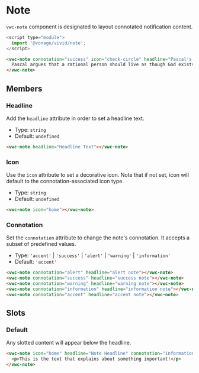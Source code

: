 # Note

`vwc-note` component is designated to layout connotated notification content.

```js
<script type="module">
  import '@vonage/vivid/note';
</script>
```

```html preview
<vwc-note connotation="success" icon="check-circle" headline="Pascal's theological argument">
  Pascal argues that a rational person should live as though God exists and seek to believe in God. If God does not actually exist, such a person will have only a finite loss (some pleasures, luxury, etc.), whereas if God does exist, he stands to receive infinite gains (as represented by eternity in Heaven) and avoid infinite losses (eternity in Hell).
</vwc-note>
```

## Members

### Headline

Add the `headline` attribute in order to set a headline text.

- Type: `string`
- Default: `undefined`

```html preview
<vwc-note headline="Headline Text"></vwc-note>
```

### Icon

Use the `icon` attribute to set a decorative icon.
Note that if not set, icon will default to the connotation-associated icon type.

- Type: `string`
- Default: `undefined`

```html preview
<vwc-note icon="home"></vwc-note>
```

### Connotation

Set the `connotation` attribute to change the note's connotation.
It accepts a subset of predefined values.

- Type: `'accent'` | `'success'` | `'alert'` | `'warning'` | `'information'`
- Default: `'accent'`

```html preview blocks
<vwc-note connotation="alert" headline="alert note"></vwc-note>
<vwc-note connotation="success" headline="success note"></vwc-note>
<vwc-note connotation="warning" headline="warning note"></vwc-note>
<vwc-note connotation="information" headline="information note"></vwc-note>
<vwc-note connotation="accent" headline="accent note"></vwc-note>
```

## Slots

### Default

Any slotted content will appear below the headline.

```html preview
<vwc-note icon="home" headline="Note Headline" connotation="information">
  <p>This is the text that explains about something important!</p>
</vwc-note>
```
